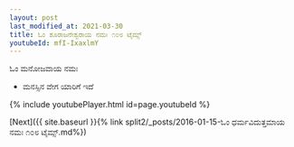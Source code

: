 ```yaml
---
layout: post
last_modified_at: 2021-03-30
title: ಓಂ ಶೂರಾಜನೇಶ್ವರಾಯ ನಮಃ ೧೦೮ ಟೈಮ್ಸ್
youtubeId: mfI-IxaxlmY
---
```

 
 
 ಓಂ ಮನೋಜವಾಯ ನಮಃ  
 
 -  ಮನಸ್ಸಿನ ವೇಗ ಯಾರಿಗೆ ಇದೆ 
 
  
 
  
 
 
 
 
 
 


{% include youtubePlayer.html id=page.youtubeId %}
 
[Next]({{ site.baseurl }}{% link  split2/_posts/2016-01-15-ಓಂ ಧರ್ಮವಿದುತ್ತಮಾಯ ನಮಃ ೧೦೮ ಟೈಮ್ಸ್.md%})
 
